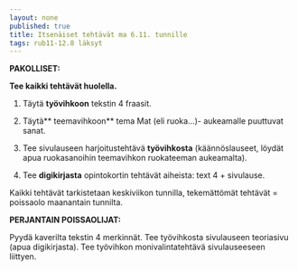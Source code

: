 ```yaml
---
layout: none
published: true
title: Itsenäiset tehtävät ma 6.11. tunnille
tags: rub11-12.8 läksyt
---
```

**PAKOLLISET:**

**Tee kaikki tehtävät huolella.**

1. Täytä **työvihkoon** tekstin 4 fraasit.

2. Täytä** teemavihkoon** tema Mat (eli ruoka...)- aukeamalle puuttuvat sanat.

3. Tee sivulauseen harjoitustehtävä **työvihkosta** (käännöslauseet, löydät apua ruokasanoihin teemavihkon ruokateeman aukeamalta).

4. Tee **digikirjasta** opintokortin tehtävät aiheista: text 4 + sivulause.

Kaikki tehtävät tarkistetaan keskiviikon tunnilla, tekemättömät tehtävät = poissaolo maanantain tunnilta.

**PERJANTAIN POISSAOLIJAT:**

Pyydä kaverilta tekstin 4 merkinnät. Tee työvihkosta sivulauseen teoriasivu (apua digikirjasta). Tee työvihkon monivalintatehtävä sivulauseeseen liittyen.